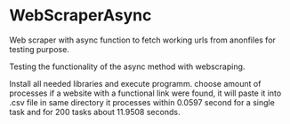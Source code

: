# WebScraperAsync
Web scraper with async function to fetch working urls from anonfiles for testing purpose.

Testing the functionality of the async method with webscraping.

Install all needed libraries and execute programm.
choose amount of processes
if a website with a functional link were found, it will paste it into .csv file in same directory
it processes within 0.0597 second for a single task and for 200 tasks about 11.9508 seconds.
